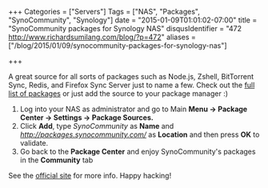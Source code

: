 +++
Categories = ["Servers"]
Tags = ["NAS", "Packages", "SynoCommunity", "Synology"]
date = "2015-01-09T01:01:02-07:00"
title = "SynoCommunity packages for Synology NAS"
disqusIdentifier = "472 http://www.richardsumilang.com/blog/?p=472"
aliases = ["/blog/2015/01/09/synocommunity-packages-for-synology-nas"]

+++

A great source for all sorts of packages such as Node.js, Zshell, BitTorrent
Sync, Redis, and Firefox Sync Server just to name a few. Check out the
[full list of packages][1] or just add the source to your package manager :)

1. Log into your NAS as administrator and go to Main **Menu → Package Center →
Settings → Package Sources.**
2. Click **Add**, type *SynoCommunity* as **Name** and
*<http://packages.synocommunity.com/>* as **Location** and then press **OK** to
validate.
3. Go back to the **Package Center** and enjoy SynoCommunity's packages in the
**Community** tab

See the [official site][2] for more info. Happy hacking!

[1]: https://synocommunity.com/packages "SynoCommunity Packages"
[2]: https://synocommunity.com/ "SynoCommunity"